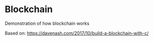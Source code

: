 # Blockchain
Demonstration of how blockchain works

Based on: https://davenash.com/2017/10/build-a-blockchain-with-c/
